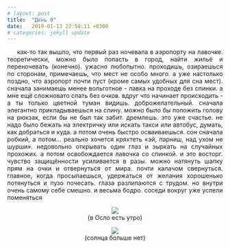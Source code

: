 ```yaml
---
# layout: post
title:  "День 0"
date:   2019-01-13 22:58:11 +0300
# categories: jekyll update
---
```


<div style="text-align: justify">

&nbsp;&nbsp;&nbsp;&nbsp; как-то так вышло, что первый раз ночевала в аэропорту на лавочке. теоретически, можно было попасть в город, найти жильё и переночевать (конечно). ужасно любопытно. проходишь, озираешься по сторонам, примечаешь, что мест не особо много. а уже настолько поздно, что аэропорт почти пуст (кроме самых удобных для сна мест). сначала занимаешь менее вольготное - лавка на проходе без спинки. а мне ещё сложновато спать без очков. вдруг что начинает происходить - а ты только цветной туман видишь. доброжелательный. сначала элегантно прикладываешься на спину. можно было бы положить голову на рюкзак, если бы не был так забит. дремлешь. это уже счастье. не надо было бежать на электричку или искать такси или автобус, думать, как добраться и куда. а потом очень быстро осваиваешься. сон сначала робкий, а потом... реально хочется кряхтеть «эй, парниш, над ухом не шурши». недовольно открывать один глаз и зыркать на случайных прохожих. а потом освобождается лавочка со спинкой. и это восторг. чувство защищённости усиливается в разы. можно натянуть шапку прям на очки и отвернуться от мира. почти калачом свернуться. главное, когда просыпаешься, удержаться от желания хорошенько потянуться и пузо почесать. глаза разлипаются с трудом. но внутри очень самому себе смешно. и весьма бодро. соседи вокруг уже успели поменяться

</div>

<p align="center">
    <img src="{{site.baseurl}}/assets/images/1.png" />
    <br />  
    (в Осло есть утро)
</p>

<p align="center">
    <img src="{{site.baseurl}}/assets/images/2.png" />
    <br />  
    (солнца больше нет)
</p>


